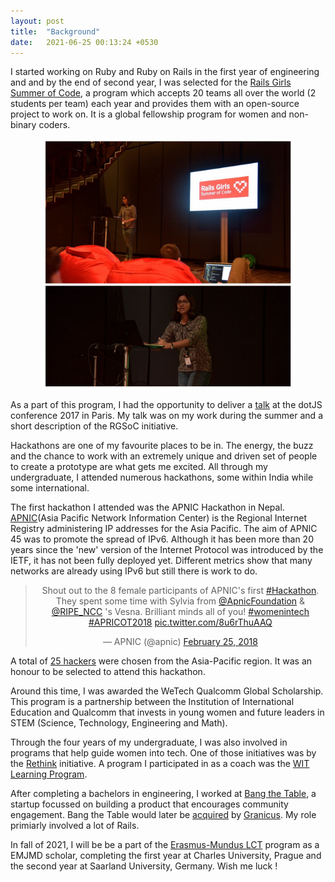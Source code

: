 ```yaml
---
layout: post
title:  "Background"
date:   2021-06-25 00:13:24 +0530
---
```


I started working on Ruby and Ruby on Rails in the first year of engineering and and by the end of second year, I was selected for the [Rails Girls Summer of Code](https://railsgirlssummerofcode.org/), a program which accepts 20 teams all over the world (2 students per team) each year and provides them with an open-source project to work on. It is a global fellowship program for women and non-binary coders.

<center><img src="assets/images/bundledore-Amrita-talk.jpeg" alt="amrita talk" width="400" height="400"> </center>

As a part of this program, I had the opportunity to deliver a [talk](https://railsgirlssummerofcode.org/blog/2017-12-26-team-bundledore-at-dotjs-and-dotcss) at the dotJS conference 2017 in Paris. My talk was on my work during the summer and a short description of the RGSoC initiative.

Hackathons are one of my favourite places to be in. The energy, the buzz and the chance to work with an extremely unique and driven set of people to create a prototype are what gets me excited. All through my undergraduate, I attended numerous hackathons, some within India while some international. 

The first hackathon I attended was the APNIC Hackathon in Nepal. [APNIC](https://www.apnic.net/)(Asia Pacific Network Information Center) is the Regional Internet Registry administering IP addresses for the Asia Pacific. The aim of APNIC 45 was to promote the spread of IPv6. Although it has been more than 20 years since the 'new' version of the Internet Protocol was introduced by the IETF, it has not been fully deployed yet. Different metrics show that many networks are already using IPv6 but still there is work to do. 

<center><blockquote class="twitter-tweet"><p lang="en" dir="ltr">Shout out to the 8 female participants of APNIC&#39;s first <a href="https://twitter.com/hashtag/Hackathon?src=hash&amp;ref_src=twsrc%5Etfw">#Hackathon</a>. They spent some time with Sylvia from <a href="https://twitter.com/ApnicFoundation?ref_src=twsrc%5Etfw">@ApnicFoundation</a> &amp; <a href="https://twitter.com/ripe_ncc?ref_src=twsrc%5Etfw">@RIPE_NCC</a> &#39;s Vesna. Brilliant minds all of you! <a href="https://twitter.com/hashtag/womenintech?src=hash&amp;ref_src=twsrc%5Etfw">#womenintech</a> <a href="https://twitter.com/hashtag/APRICOT2018?src=hash&amp;ref_src=twsrc%5Etfw">#APRICOT2018</a> <a href="https://t.co/8u6rThuAAQ">pic.twitter.com/8u6rThuAAQ</a></p>&mdash; APNIC (@apnic) <a href="https://twitter.com/apnic/status/967607549842292737?ref_src=twsrc%5Etfw">February 25, 2018</a></blockquote> <script async src="https://platform.twitter.com/widgets.js" charset="utf-8"></script> </center>

A total of [25 hackers](https://2018.apricot.net/program/hackathon/) were chosen from the Asia-Pacific region. It was an honour to be selected to attend this hackathon.

Around this time, I was awarded the WeTech Qualcomm Global Scholarship. This program is a partnership between the Institution of International Education and Qualcomm that invests in young women and future leaders in STEM (Science, Technology, Engineering and Math). 

Through the four years of my undergraduate, I was also involved in programs that help guide women into tech. One of those initiatives was by the [Rethink](https://wiki.rethinkfoundation.in/Rethink_Wiki:About) initiative.
A program I participated in as a coach was the [WIT Learning Program](https://wit.rethinkfoundation.in/).

After completing a bachelors in engineering, I worked at [Bang the Table](https://www.bangthetable.com/), a startup focussed on building a product that encourages community engagement. Bang the Table would later be [acquired](https://www.globenewswire.com/news-release/2021/06/17/2249019/0/en/Granicus-to-Acquire-SaaS-GovTech-Leaders-Bang-the-Table-and-OpenCities.html) by [Granicus](https://granicus.com/). My role primiarly involved a lot of Rails.
 
In fall of 2021, I will be be a part of the [Erasmus-Mundus LCT](https://lct-master.org/contents_2014/overview.php) program as a EMJMD scholar, completing the first year at Charles University, Prague and the second year at Saarland University, Germany. Wish me luck !
